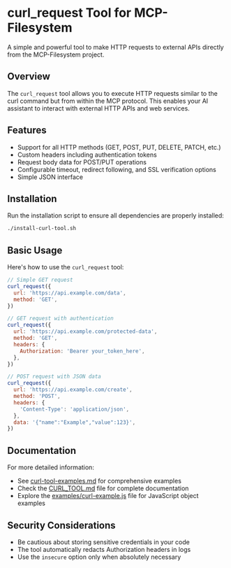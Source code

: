# curl_request Tool for MCP-Filesystem

A simple and powerful tool to make HTTP requests to external APIs directly from the MCP-Filesystem project.

## Overview

The `curl_request` tool allows you to execute HTTP requests similar to the curl command but from within the MCP protocol. This enables your AI assistant to interact with external HTTP APIs and web services.

## Features

- Support for all HTTP methods (GET, POST, PUT, DELETE, PATCH, etc.)
- Custom headers including authentication tokens
- Request body data for POST/PUT operations
- Configurable timeout, redirect following, and SSL verification options
- Simple JSON interface

## Installation

Run the installation script to ensure all dependencies are properly installed:

```bash
./install-curl-tool.sh
```

## Basic Usage

Here's how to use the `curl_request` tool:

```javascript
// Simple GET request
curl_request({
  url: 'https://api.example.com/data',
  method: 'GET',
})

// GET request with authentication
curl_request({
  url: 'https://api.example.com/protected-data',
  method: 'GET',
  headers: {
    Authorization: 'Bearer your_token_here',
  },
})

// POST request with JSON data
curl_request({
  url: 'https://api.example.com/create',
  method: 'POST',
  headers: {
    'Content-Type': 'application/json',
  },
  data: '{"name":"Example","value":123}',
})
```

## Documentation

For more detailed information:

- See [curl-tool-examples.md](curl-tool-examples.md) for comprehensive examples
- Check the [CURL_TOOL.md](CURL_TOOL.md) file for complete documentation
- Explore the [examples/curl-example.js](../examples/curl-example.js) file for JavaScript object examples

## Security Considerations

- Be cautious about storing sensitive credentials in your code
- The tool automatically redacts Authorization headers in logs
- Use the `insecure` option only when absolutely necessary
